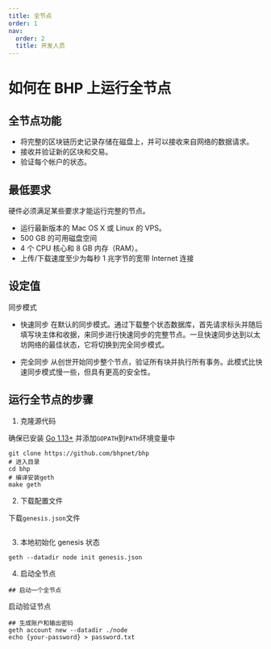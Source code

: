```yaml
---
title: 全节点
order: 1
nav:
  order: 2
  title: 开发人员
---
```


# 如何在 BHP 上运行全节点

## 全节点功能

- 将完整的区块链历史记录存储在磁盘上，并可以接收来自网络的数据请求。
- 接收并验证新的区块和交易。
- 验证每个帐户的状态。

## 最低要求

硬件必须满足某些要求才能运行完整的节点。

- 运行最新版本的 Mac OS X 或 Linux 的 VPS。
- 500 GB 的可用磁盘空间
- 4 个 CPU 核心和 8 GB 内存（RAM）。
- 上传/下载速度至少为每秒 1 兆字节的宽带 Internet 连接

## 设定值

同步模式

- 快速同步
  在默认的同步模式。通过下载整个状态数据库，首先请求标头并随后填写块主体和收据，来同步进行快速同步的完整节点。一旦快速同步达到以太坊网络的最佳状态，它将切换到完全同步模式。

- 完全同步
  从创世开始同步整个节点，验证所有块并执行所有事务。此模式比快速同步模式慢一些，但具有更高的安全性。

## 运行全节点的步骤

1. 克隆源代码

确保已安装 [Go 1.13+](https://golang.org/doc/install) 并添加`GOPATH`到`PATH`环境变量中

```
git clone https://github.com/bhpnet/bhp
# 进入目录
cd bhp
# 编译安装geth
make geth
```

2. 下载配置文件

下载`genesis.json`文件

```

```

3. 本地初始化 genesis 状态

```
geth --datadir node init genesis.json
```

4. 启动全节点

```
## 启动一个全节点

```

启动验证节点

```
## 生成账户和输出密码
geth account new --datadir ./node
echo {your-password} > password.txt

```

